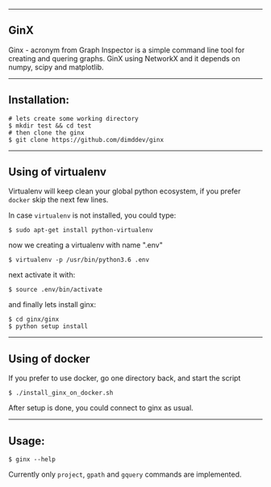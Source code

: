 ----
## GinX

Ginx - acronym from Graph Inspector is a simple command line tool for creating and quering graphs.
GinX using NetworkX and it depends on numpy, scipy and matplotlib.

----
## Installation:

    # lets create some working directory
    $ mkdir test && cd test
	# then clone the ginx
    $ git clone https://github.com/dimddev/ginx

----
## Using of virtualenv

Virtualenv will keep clean your global python ecosystem, if you prefer `docker` skip the next few lines.

In case `virtualenv` is not installed, you could type:

    $ sudo apt-get install python-virtualenv

now we creating a virtualenv with name ".env"

    $ virtualenv -p /usr/bin/python3.6 .env

next activate it with:

    $ source .env/bin/activate

and finally lets install ginx:

    $ cd ginx/ginx
    $ python setup install

----
## Using of docker

If you prefer to use docker, go one directory back, and start the script

    $ ./install_ginx_on_docker.sh

After setup is done, you could connect to ginx as usual.

----
## Usage:

    $ ginx --help

Currently only `project`, `gpath` and `gquery` commands are implemented.
